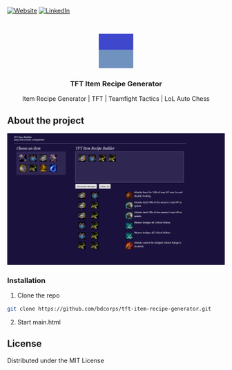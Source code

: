 [![Website][website-shield]][website-url]
[![LinkedIn][linkedin-shield]][linkedin-url]
<!-- PROJECT LOGO -->
<br />
<p align="center">
  <a href="https://github.com/bdcorps/tft-item-recipe-generator">
    <img src="public/logo.png" alt="Logo" width="80" height="80">
  </a>

  <h3 align="center">TFT Item Recipe Generator</h3>

  <p align="center">   
Item Recipe Generator | TFT | Teamfight Tactics | LoL Auto Chess
    <br />
  </p>
</p>

## About the project
[![Product Name Screen Shot][product-screenshot]](https://github.com/bdcorps/tft-item-recipe-generator)

### Installation
 
1. Clone the repo
```sh
git clone https://github.com/bdcorps/tft-item-recipe-generator.git
```
2. Start main.html


<!-- LICENSE -->
## License

Distributed under the MIT License


[website-shield]: https://img.shields.io/website?down_message=down&up_message=up&url=http%3A%2F%2Fsukhpalsaini.io
[website-url]: https://sukhpalsaini.io
[linkedin-shield]: https://img.shields.io/badge/-LinkedIn-black.svg?style=flat-square&logo=linkedin&colorB=555
[linkedin-url]: https://www.linkedin.com/in/sukhpal-saini/
[product-screenshot]: screenshots/screenshot1.PNG
